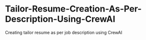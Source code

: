 # Tailor-Resume-Creation-As-Per-Description-Using-CrewAI
Creating tailor resume as per job description using CrewAI
